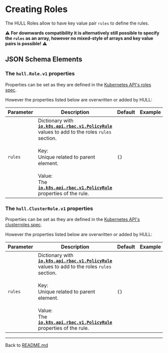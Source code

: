 # Creating Roles

The HULL Roles allow to have key value pair `rules` to define the rules. 

⚠️ **For downwards compatibility it is alternatively still possible to specify the `rules` as an array, however no mixed-style of arrays and key value pairs is possible!** ⚠️

## JSON Schema Elements

### The `hull.Role.v1` properties

Properties can be set as they are defined in the [Kubernetes API's roles spec](https://kubernetes.io/docs/reference/generated/kubernetes-api/v1.22/#role-v1-rbac-authorization-k8s-io). 

However the properties listed below are overwritten or added by HULL:

| Parameter | Description  | Default | Example 
| --------  | -------------| ------- | --------
| `rules` | Dictionary with [**`io.k8s.api.rbac.v1.PolicyRule`**](https://kubernetes.io/docs/reference/generated/kubernetes-api/v1.22/#policyrule-v1-rbac-authorization-k8s-io) values to add to the roles `rules` section. <br><br>Key: <br>Unique related to parent element.<br><br>Value: <br>The [**`io.k8s.api.rbac.v1.PolicyRule`**](https://kubernetes.io/docs/reference/generated/kubernetes-api/v1.22/#policyrule-v1-rbac-authorization-k8s-io) properties of the rule. | `{}` |

### The `hull.ClusterRole.v1` properties

Properties can be set as they are defined in the [Kubernetes API's clusterroles spec](https://kubernetes.io/docs/reference/generated/kubernetes-api/v1.22/#clusterrole-v1-rbac-authorization-k8s-io). 

However the properties listed below are overwritten or added by HULL:

| Parameter | Description  | Default | Example 
| --------  | -------------| ------- | --------
| `rules` | Dictionary with [**`io.k8s.api.rbac.v1.PolicyRule`**](https://kubernetes.io/docs/reference/generated/kubernetes-api/v1.22/#policyrule-v1-rbac-authorization-k8s-io) values to add to the roles `rules` section. <br><br>Key: <br>Unique related to parent element.<br><br>Value: <br>The [**`io.k8s.api.rbac.v1.PolicyRule`**](https://kubernetes.io/docs/reference/generated/kubernetes-api/v1.22/#policyrule-v1-rbac-authorization-k8s-io) properties of the rule. | `{}` |

---
Back to [README.md](./../README.md)